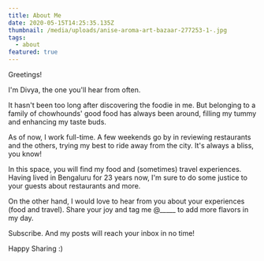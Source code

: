 ```yaml
---
title: About Me
date: 2020-05-15T14:25:35.135Z
thumbnail: /media/uploads/anise-aroma-art-bazaar-277253-1-.jpg
tags:
  - about
featured: true
---
```

Greetings!

I'm Divya, the one you'll hear from often.

It hasn't been too long after discovering the foodie in me. But belonging to a family of chowhounds' good food has always been around, filling my tummy and enhancing my taste buds.

As of now, I work full-time. A few weekends go by in reviewing restaurants and the others, trying my best to ride away from the city. It's always a bliss, you know!

In this space, you will find my food and (sometimes) travel experiences. Having lived in Bengaluru for 23 years now, I'm sure to do some justice to your guests about restaurants and more.

On the other hand, I would love to hear from you about your experiences (food and travel). Share your joy and tag me @\_\_\_\__ to add more flavors in my day.

Subscribe. And my posts will reach your inbox in no time!

Happy Sharing :)
